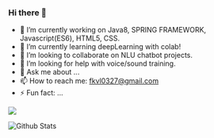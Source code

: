 ### Hi there 👋

<!--
**fkvl0327/fkvl0327** is a ✨ _special_ ✨ repository because its `README.md` (this file) appears on your GitHub profile.-->

- 🔭 I’m currently working on Java8, SPRING FRAMEWORK, Javascript(ES6), HTML5, CSS.
- 🌱 I’m currently learning deepLearning with colab!
- 👯 I’m looking to collaborate on NLU chatbot projects.
- 🤔 I’m looking for help with voice/sound training.
- 💬 Ask me about ...
- 📫 How to reach me: fkvl0327@gmail.com
- ⚡ Fun fact: ...

<img src="https://img.shields.io/badge/<JAVA>-<BLUE>">

![Github Stats](https://github-readme-stats.vercel.app/api?username=fkvl0327&show_icons=true)

